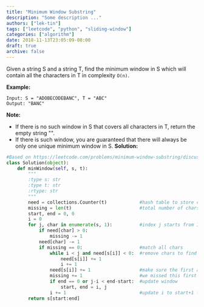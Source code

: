 ```yaml
---
title: "Minimum Window Substring"
description: "Some description ..."
authors: ["lek-tin"]
tags: ["leetcode", "python", "sliding-window"]
categories: ["algorithm"]
date: 2018-11-13T23:05:09-08:00
draft: true
archive: false
---
```

Given a string S and a string T, find the minimum window in S which will contain all the characters in T in complexity `O(n)`.

**Example:**
```
Input: S = "ADOBECODEBANC", T = "ABC"
Output: "BANC"
```
**Note:**
- If there is no such window in S that covers all characters in T, return the empty string "".
- If there is such window, you are guaranteed that there will always be only one unique minimum window in S.
**Solution:**
```python
#Based on https://leetcode.com/problems/minimum-window-substring/discuss/26804/12-lines-Python
class Solution(object):
    def minWindow(self, s, t):
        """
        :type s: str
        :type t: str
        :rtype: str
        """
        need = collections.Counter(t)            #hash table to store char frequency
        missing = len(t)                         #total number of chars we care
        start, end = 0, 0
        i = 0
        for j, char in enumerate(s, 1):          #index j starts from 1
            if need[char] > 0:
                missing -= 1
            need[char] -= 1
            if missing == 0:                     #match all chars
                while i < j and need[s[i]] < 0:  #remove chars to find the real start
                    need[s[i]] += 1
                    i += 1
                need[s[i]] += 1                  #make sure the first appearing char satisfies need[char]>0
                missing += 1                     #we missed this first char, so add missing by 1
                if end == 0 or j-i < end-start:  #update window
                    start, end = i, j
                i += 1                           #update i to start+1 for next window
        return s[start:end]
```